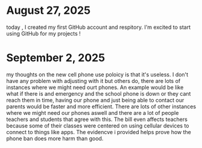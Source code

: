 # August 27, 2025
today , I created my first GitHub account and respitory. I'm excited to start using GitHub for my projects !
# September 2, 2025
my thoughts on the new cell phone use poloicy is that it's useless. I don't have any problem with adjusting with it but others do, there are lots of instances where we might need ourt phones. An example would be like what if there is and emergency and the school phone is down or they cant reach them in time, having our phone and just being able to contact our parents would be faster and more efficient. There are lots of other instances where we might need our phones aswell and there are a lot of people teachers and students that agree with this. The bill even affects teachers because some of their classes were centered on using cellular devices to connect to things like apps. The evidencve i provided helps prove how the phone ban does more harm than good. 
